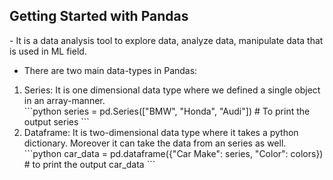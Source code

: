 <h2> Getting Started with Pandas </h2>
- It is a data analysis tool to explore data, analyze data, manipulate data that is used in ML field.

- There are two main data-types in Pandas:
<ol>
    <li>Series: It is one dimensional data type where we defined a single object in an array-manner. </li>
    ```python
        series = pd.Series(["BMW", "Honda", "Audi"])
        # To print the output
        series
    ```
    <li>Dataframe: It is two-dimensional data type where it takes a python dictionary. Moreover it can take the data from an series as well.</li>
    ```python
        car_data = pd.dataframe({"Car Make": series, "Color": colors})
    # to print the output
    car_data
    ```
</ol>